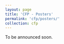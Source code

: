 ```yaml
---
layout: page
title: 'CFP - Posters'
permalink: 'cfp/posters/'
collection: cfp
---
```


To be announced soon.

<!--
# Important Dates

# Submission

# Poster Presentation

# Contact

# Posters Co-Chairs
-->
